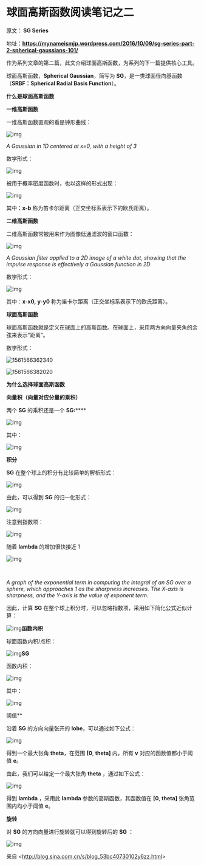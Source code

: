 # 球面高斯函数阅读笔记之二 

原文： **SG Series** 

地址：**https://mynameismjp.wordpress.com/2016/10/09/sg-series-part-2-spherical-gaussians-101/** 

作为系列文章的第二篇，此文介绍球面高斯函数，为系列的下一篇提供核心工具。 

球面高斯函数，**Spherical Gaussian**，简写为 **SG**，是一类球面径向基函数（**SRBF：Spherical Radial Basis Function**）。 

 

**什么是球面高斯函数** 

 

**一维高斯函数** 

一维高斯函数直观的看是钟形曲线： 

![img](Spherical_gaussian02.assets/clip_image001.png)﻿

*A Gaussian in 1D centered at x=0, with a height of 3*  

数学形式： 

![img](Spherical_gaussian02.assets/clip_image002.png)

被用于概率密度函数时，也以这样的形式出现： 

![img](Spherical_gaussian02.assets/clip_image003.png)

其中：**x-b** 称为笛卡尔距离（正交坐标系表示下的欧氏距离）。 

**二维高斯函数** 

二维高斯函数常被用来作为图像低通滤波的窗口函数： 



![img](Spherical_gaussian02.assets/clip_image005.jpg)﻿



*A Gaussian filter applied to a 2D image of a white dot, showing that the impulse response is effectively a Gaussian function in 2D*  

数学形式： 

![img](Spherical_gaussian02.assets/clip_image006.png)

其中：**x-x0,** **y-y0** 称为笛卡尔距离（正交坐标系表示下的欧氏距离）。 

**球面高斯函数** 

球面高斯函数就是定义在球面上的高斯函数。在球面上，采用两方向向量夹角的余弦来表示“距离”。 

数学形式： 

![1561566362340](Spherical_gaussian02.assets/1561566362340.png)

![1561566382020](Spherical_gaussian02.assets/1561566382020.png)

**为什么选择球面高斯函数** 

 

**向量积（向量对应分量的乘积）** 

两个 **SG** 的乘积还是一个 **SG:****** 

![img](Spherical_gaussian02.assets/clip_image009.png)



其中： 



![img](Spherical_gaussian02.assets/clip_image010.png)



**积分** 

**SG** 在整个球上的积分有比较简单的解析形式： 

![img](Spherical_gaussian02.assets/clip_image011.png)



由此，可以得到 **SG** 的归一化形式： 

![img](Spherical_gaussian02.assets/clip_image012.png)

注意到指数项：

 

![img](Spherical_gaussian02.assets/clip_image013.png)

随着 **lambda** 的增加很快接近 1 

![img](Spherical_gaussian02.assets/clip_image014.png)

﻿



*A graph of the exponential term in computing the integral of an SG over a sphere, which approaches 1 as the sharpness increases. The X-axis is sharpness, and the Y-axis is the value of exponent term.* 

因此，计算 **SG** 在整个球上积分时，可以忽略指数项，采用如下简化公式近似计算： 

 

![img](Spherical_gaussian02.assets/clip_image015.png)**函数内积** 

球面函数内积/点积： 

![img](Spherical_gaussian02.assets/clip_image016.png)**SG** 

函数内积： 

![img](Spherical_gaussian02.assets/clip_image017.png)

其中： 

![img](Spherical_gaussian02.assets/clip_image018.png)

阈值** 

沿着 **SG** 的方向向量张开的 **lobe**，可以通过如下公式： 

![img](Spherical_gaussian02.assets/clip_image019.png)



得到一个最大张角 **theta**，在范围 **[0**, **theta]** 内，所有 **v** 对应的函数值都小于阈值 **e**。 

由此，我们可以给定一个最大张角 **theta** ，通过如下公式： 

![img](Spherical_gaussian02.assets/clip_image020.png)

得到 **lambda** ，采用此 **lambda** 参数的高斯函数，其函数值在 **[0**, **theta]** 张角范围内均小于阈值 **e**。 

**旋转** 

对 **SG** 的方向向量进行旋转就可以得到旋转后的 **SG** ： 

![img](Spherical_gaussian02.assets/clip_image021.png) 

来自 <<http://blog.sina.com.cn/s/blog_53bc40730102y6zz.html>>  

 

 